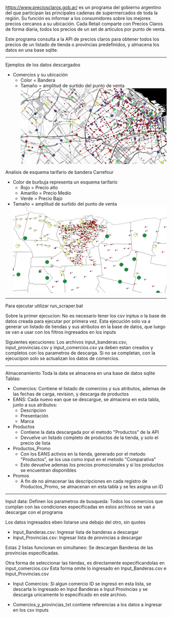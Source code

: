 https://www.preciosclaros.gob.ar/ es un programa del gobierno argentino del que participan las principales cadenas de supermercados 
de toda la región. Su función es informar a los consumidores sobre los mejores precios cercanos a su ubicación.
Cada Retail comparte con Precios Claros de forma diaria, todos los precios de un set de articulos por punto de venta.

Este programa consulta a la API de precios claros para obtener todos los precios de un listado de tienda o provincias predefinidos, 
y almacena los datos en una base sqlite. 

--------------------------------------------------------------------------------------------------------------------------------------

Ejemplos de los datos descargados

- Comercios y su ubicación
	- Color = Bandera
	- Tamaño = amplitud de surtido del punto de venta
![testimage](https://github.com/rodram88/precios-claros-scraper/blob/master/images/comercios.PNG?raw=true)

Analisis de esquema tarifario de bandera Carrefour
- Color de burbuja representa un esquema tarifario
	- Rojo = Precio alto
	- Amarillo = Precio Medio
	- Verde = Precio Bajo
- Tamaño = amplitud de surtido del punto de venta
![testimage](https://github.com/rodram88/precios-claros-scraper/blob/master/images/esquema_tarifario_carrefour.png?raw=true)

--------------------------------------------------------------------------------------------------------------------------------------

Para ejecutar utilizar run_scraper.bat

Sobre la primer ejecucion:
	No es necesario tener los csv inptus o la base de datos creada para ejecutar por primera vez.
	Esta ejecución solo va a generar un listado de tiendas y sus atributos en la base de datos, 
	 que luego se van a usar con los filtros ingresados en los inputs

Siguientes ejecuciones:
	Los archivos input_banderas.csv, input_provincias.csv y input_comercios.csv ya 
	deben estan creados y completos con los parametros de descarga.
	Si no se completan, con la ejecucipon solo se actualizan los datos de comercios.

--------------------------------------------------------------------------------------------------------------------------------------

Almacenamiento
Toda la data se almacena en una base de datos sqlite
Tablas:
- Comercios: Contiene el listado de comercios y sus atributos, ademas de las fechas de carga, revision, y descarga de productos
- EANS: Cada nuevo ean que se descargue, se almacena en esta tabla, junto a sus atributos:
	- Descripcion
	- Presentación
	- Marca
- Productos
	- Contiene la data descargada por el metodo "Productos" de la API
	- Devuelve un listado completo de productos de la tienda, y solo el precio de lista
- Productos_Promo
	- Con los EANS activos en la tienda, generado por el metodo "Productos", se los usa como input en el metodo "Comparativa"
	- Esto devuelve ademas los precios promocionales y si los productos se encuentran disponibles
- Promos
	- A fin de no almacenar las descripciones en cada registro de Productos_Promo, se almacenan en esta tabla y se les asigna un ID

--------------------------------------------------------------------------------------------------------------------------------------

Input data: 
Definen los parametros de busqueda: Todos los comercios que cumplan con las condiciones especificadas en estos
archivos se van a descargar con el programa

Los datos ingresados eben listarse una debajo del otro, sin quotes

- Input_Banderas.csv: Ingresar lista de banderas a descargar		
- Input_Provincias.csv: Ingresar lista de provincias a descargar

Estas 2 listas funcionan en simultaneo: Se descargan Banderas de las provincias especificadas.

Otra forma de seleccionar las tiendas, es directamente especificandolas en input_comercios.csv
Esta forma omite lo ingresado en Input_Banderas.csv e Input_Provincias.csv
- Input Comercios:
	Si algun comercio ID se ingresó en esta lista, se descarta lo ingresado en Input Banderas e Input Provincias
	 y se descarga unicamente lo especificado en este archivo.

- Comercios_y_provincias_txt contiene referencias a los datos a ingresar en los csv inputs

